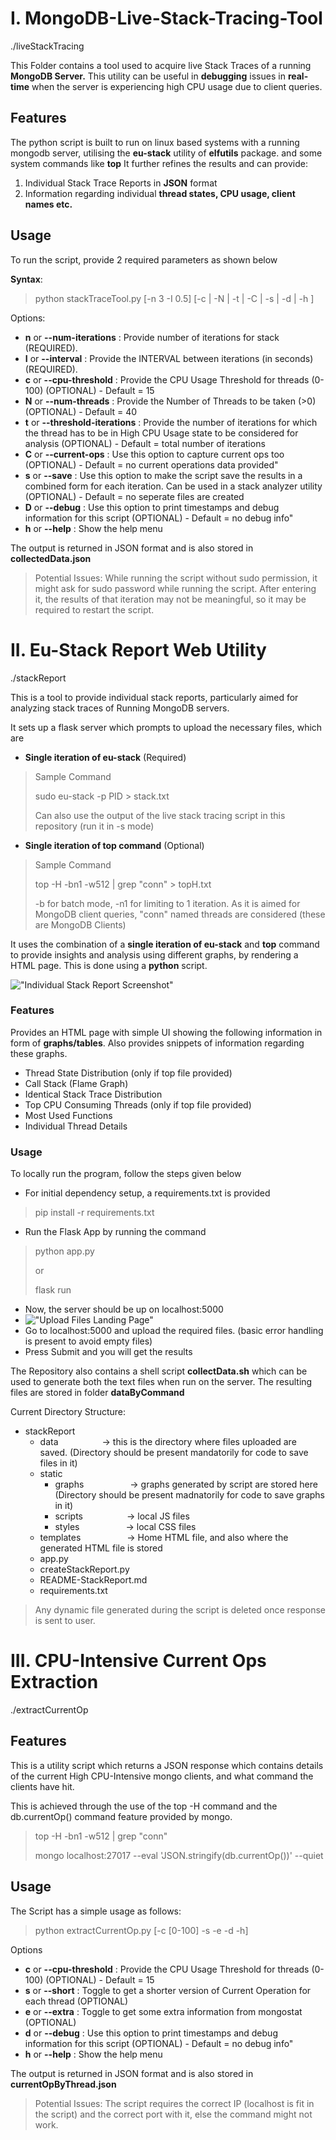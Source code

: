 # I. MongoDB-Live-Stack-Tracing-Tool
./liveStackTracing

This Folder contains a tool used to acquire live Stack Traces of a running **MongoDB Server.**
This utility can be useful in **debugging** issues in **real-time** when the server is experiencing high CPU usage due to client queries. 

## Features

The python script is built to run on linux based systems with a running mongodb server, utilising the **eu-stack** utility of **elfutils** package. and some system commands like **top** 
It further refines the results and can provide:
  1) Individual Stack Trace Reports in **JSON** format
  2) Information regarding individual **thread states, CPU usage, client names etc.**

## Usage

To run the script, provide 2 required parameters as shown below

**Syntax**: 
> python stackTraceTool.py [-n 3 -I 0.5] [-c | -N | -t | -C | -s | -d | -h ]

Options:

 - **n** or **--num-iterations**  : Provide number of iterations for stack (REQUIRED).
 - **I** or **--interval**    :  Provide the INTERVAL between iterations (in seconds) (REQUIRED).
 - **c** or **--cpu-threshold** :     Provide the CPU Usage Threshold for threads (0-100) (OPTIONAL) - Default = 15
 - **N** or **--num-threads** :    Provide the Number of Threads to be taken (>0) (OPTIONAL) - Default = 40
 - **t** or **--threshold-iterations** :     Provide the number of iterations for which the thread has to be in High CPU Usage state to be considered for analysis (OPTIONAL) - Default = total number of iterations
 - **C** or **--current-ops** :    Use this option to capture current ops too (OPTIONAL) - Default = no current operations data provided"
 - **s** or **--save** :    Use this option to make the script save the results in a combined form for each iteration. Can be used in a stack analyzer utility (OPTIONAL) - Default = no seperate files are created
 - **D** or **--debug** :    Use this option to print timestamps and debug information for this script (OPTIONAL) - Default = no debug info"
 - **h** or **--help**  :   Show the help menu

The output is returned in JSON format and is also stored in **collectedData.json**

>Potential Issues: 
While running the script without sudo permission, it might ask for sudo password while running the script. After entering it, the results of that iteration may not be meaningful, so it may be required to restart the script.



# II. Eu-Stack Report Web Utility
./stackReport

This is a tool to provide individual stack reports, particularly aimed for analyzing stack traces of Running MongoDB servers.

It sets up a flask server which prompts to upload the necessary files, which are
 - **Single iteration of eu-stack**  (Required)
 > Sample Command
 >
 > sudo eu-stack -p PID > stack.txt
 >
 > Can also use the output of the live stack tracing script in this repository (run it in -s mode)
 >
 - **Single iteration of top command**  (Optional)
 > Sample Command
 >
 > top -H -bn1 -w512 | grep "conn" > topH.txt
 > 
 > -b for batch mode, -n1 for limiting to 1 iteration. As it is aimed for MongoDB client queries, "conn" named threads are considered (these are MongoDB Clients)

It uses the combination of a **single iteration of eu-stack** and **top** command to provide insights and analysis using different graphs, by rendering a HTML page. This is done using a **python** script.

!["Individual Stack Report Screenshot"](https://github.com/sahilcool-nsut/MongoDB-Stack-Tracing-Tool/blob/main/Screenshots/StackReportScreenshot.png "Individual Stack Report")

### Features
Provides an HTML page with simple UI showing the following information in form of **graphs/tables**. Also provides snippets of information regarding these graphs.

 - Thread State Distribution (only if top file provided)
 - Call Stack (Flame Graph)
 - Identical Stack Trace Distribution
 - Top CPU Consuming Threads (only if top file provided)
 - Most Used Functions
 - Individual Thread Details

### Usage
To locally run the program, follow the steps given below
 - For initial dependency setup, a requirements.txt is provided
 > pip install -r requirements.txt
 - Run the Flask App by running the command
 > python app.py
 >
 > or
 >
 > flask run
 - Now, the server should be up on localhost:5000
 - !["Upload Files Landing Page"](https://github.com/sahilcool-nsut/MongoDB-Stack-Tracing-Tool/blob/main/Screenshots/UploadPage.png "Upload Files Landing Page")
 - Go to localhost:5000 and upload the required files. (basic error handling is present to avoid empty files)
 - Press Submit and you will get the results

The Repository also contains a shell script **collectData.sh** which can be used to generate both the text files when run on the server. The resulting files are stored in folder **dataByCommand**

Current Directory Structure:
 - stackReport
    - data&emsp;&emsp;&emsp;&emsp;&emsp;-> this is the directory where files uploaded are saved. (Directory should be present mandatorily for code to save files in it)
    - static 
      - graphs&emsp;&emsp;&emsp;&emsp;&emsp; -> graphs generated by script are stored here (Directory should be present madnatorily for code to save graphs in it)
      - scripts&emsp;&emsp;&emsp;&emsp;&emsp;-> local JS files
      - styles&emsp;&emsp;&emsp;&emsp;&emsp; -> local CSS files
    - templates &emsp;&emsp;&emsp;&emsp;&emsp;-> Home HTML file, and also where the generated HTML file is stored
    - app.py
    - createStackReport.py
    - README-StackReport.md
    - requirements.txt
> Any dynamic file generated during the script is deleted once response is sent to user.

    
# III. CPU-Intensive Current Ops Extraction
./extractCurrentOp

## Features
This is a utility script which returns a JSON response which contains details of the current High CPU-Intensive mongo clients, and what command the clients have hit. 

This is achieved through the use of the top -H command and the db.currentOp() command feature provided by mongo.

> top -H -bn1 -w512 | grep "conn" 
>
> mongo localhost:27017 --eval 'JSON.stringify(db.currentOp())' --quiet


## Usage

The Script has a simple usage as follows:
> python extractCurrentOp.py [-c [0-100] -s -e -d -h]

Options
 - **c** or **--cpu-threshold** :     Provide the CPU Usage Threshold for threads (0-100) (OPTIONAL) - Default = 15
 - **s** or **--short** :    Toggle to get a shorter version of Current Operation for each thread (OPTIONAL)
 - **e** or **--extra** :    Toggle to get some extra information from mongostat (OPTIONAL)
 - **d** or **--debug** :    Use this option to print timestamps and debug information for this script (OPTIONAL) - Default = no debug info"
 - **h** or **--help**  :    Show the help menu

The output is returned in JSON format and is also stored in **currentOpByThread.json**

>Potential Issues: 
The script requires the correct IP (localhost is fit in the script) and the correct port with it, else the command might not work.
